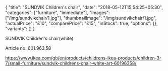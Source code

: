 {
    "title": "SUNDVIK Children's chair",
    "date": "2018-05-12T15:54:25+05:30",
    "categories": ["furniture", "immediate"],
    "images": ["/img/sundvikchair/1.jpg"],
    "thumbnailImage": "/img/sundvikchair/1.jpg",
    "actualPrice": "£10",
    "comparePrice": "£15",
    "inStock": true,
    "options": {},
    "variants": []
}

SUNDVIK Children's chair(white)

Article no: 601.963.58

https://www.ikea.com/gb/en/products/childrens-ikea-products/children-3-7/small-furniture/sundvik-childrens-chair-white-art-60196358/